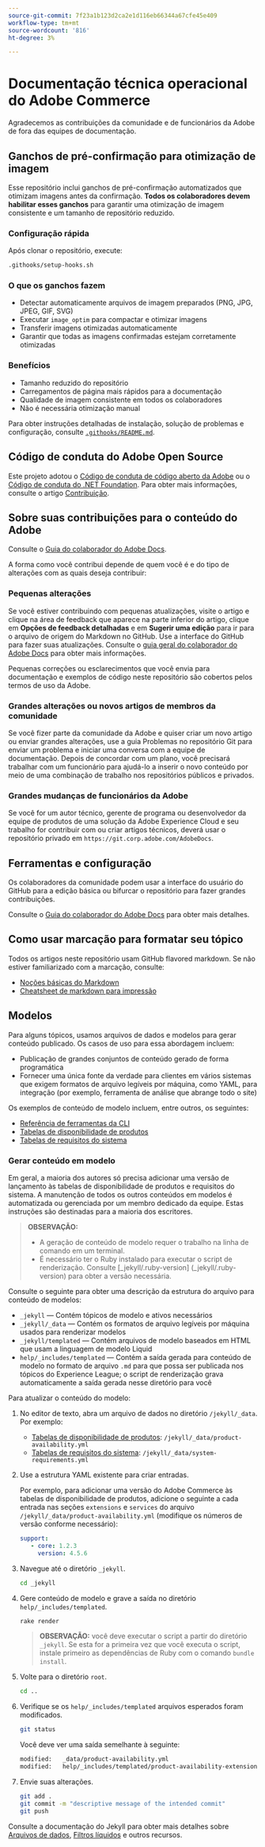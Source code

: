 ```yaml
---
source-git-commit: 7f23a1b123d2ca2e1d116eb66344a67cfe45e409
workflow-type: tm+mt
source-wordcount: '816'
ht-degree: 3%

---
```

# Documentação técnica operacional do Adobe Commerce

Agradecemos as contribuições da comunidade e de funcionários da Adobe de fora das equipes de documentação.

## Ganchos de pré-confirmação para otimização de imagem

Esse repositório inclui ganchos de pré-confirmação automatizados que otimizam imagens antes da confirmação. **Todos os colaboradores devem habilitar esses ganchos** para garantir uma otimização de imagem consistente e um tamanho de repositório reduzido.

### Configuração rápida

Após clonar o repositório, execute:

```bash
.githooks/setup-hooks.sh
```

### O que os ganchos fazem

- Detectar automaticamente arquivos de imagem preparados (PNG, JPG, JPEG, GIF, SVG)
- Executar `image_optim` para compactar e otimizar imagens
- Transferir imagens otimizadas automaticamente
- Garantir que todas as imagens confirmadas estejam corretamente otimizadas

### Benefícios

- Tamanho reduzido do repositório
- Carregamentos de página mais rápidos para a documentação
- Qualidade de imagem consistente em todos os colaboradores
- Não é necessária otimização manual

Para obter instruções detalhadas de instalação, solução de problemas e configuração, consulte [`.githooks/README.md`](.githooks/README.md).

## Código de conduta do Adobe Open Source

Este projeto adotou o [Código de conduta de código aberto da Adobe](code-of-conduct.md) ou o [Código de conduta do .NET Foundation](https://dotnetfoundation.org/code-of-conduct). Para obter mais informações, consulte o artigo [Contribuição](contributing.md).

## Sobre suas contribuições para o conteúdo do Adobe

Consulte o [Guia do colaborador do Adobe Docs](https://experienceleague.adobe.com/docs/contributor/contributor-guide/introduction.html?lang=pt-BR).

A forma como você contribui depende de quem você é e do tipo de alterações com as quais deseja contribuir:

### Pequenas alterações

Se você estiver contribuindo com pequenas atualizações, visite o artigo e clique na área de feedback que aparece na parte inferior do artigo, clique em **Opções de feedback detalhadas** e em **Sugerir uma edição** para ir para o arquivo de origem do Markdown no GitHub. Use a interface do GitHub para fazer suas atualizações. Consulte o [guia geral do colaborador do Adobe Docs](https://experienceleague.adobe.com/docs/contributor/contributor-guide/introduction.html?lang=pt-BR) para obter mais informações.

Pequenas correções ou esclarecimentos que você envia para documentação e exemplos de código neste repositório são cobertos pelos termos de uso da Adobe.

### Grandes alterações ou novos artigos de membros da comunidade

Se você fizer parte da comunidade da Adobe e quiser criar um novo artigo ou enviar grandes alterações, use a guia Problemas no repositório Git para enviar um problema e iniciar uma conversa com a equipe de documentação. Depois de concordar com um plano, você precisará trabalhar com um funcionário para ajudá-lo a inserir o novo conteúdo por meio de uma combinação de trabalho nos repositórios públicos e privados.

### Grandes mudanças de funcionários da Adobe

Se você for um autor técnico, gerente de programa ou desenvolvedor da equipe de produtos de uma solução da Adobe Experience Cloud e seu trabalho for contribuir com ou criar artigos técnicos, deverá usar o repositório privado em `https://git.corp.adobe.com/AdobeDocs`.

<!--Employees from other parts of the Adobe world should use the public repo for minor updates.-->

## Ferramentas e configuração

Os colaboradores da comunidade podem usar a interface do usuário do GitHub para a edição básica ou bifurcar o repositório para fazer grandes contribuições.

Consulte o [Guia do colaborador do Adobe Docs](https://experienceleague.adobe.com/docs/contributor/contributor-guide/introduction.html?lang=pt-BR) para obter mais detalhes.

## Como usar marcação para formatar seu tópico

Todos os artigos neste repositório usam GitHub flavored markdown. Se não estiver familiarizado com a marcação, consulte:

- [Noções básicas do Markdown](https://help.github.com/articles/getting-started-with-writing-and-formatting-on-github/)
- [Cheatsheet de markdown para impressão](https://guides.github.com/pdfs/markdown-cheatsheet-online.pdf)

## Modelos

Para alguns tópicos, usamos arquivos de dados e modelos para gerar conteúdo publicado. Os casos de uso para essa abordagem incluem:

- Publicação de grandes conjuntos de conteúdo gerado de forma programática
- Fornecer uma única fonte da verdade para clientes em vários sistemas que exigem formatos de arquivo legíveis por máquina, como YAML, para integração (por exemplo, ferramenta de análise que abrange todo o site)

Os exemplos de conteúdo de modelo incluem, entre outros, os seguintes:

- [Referência de ferramentas da CLI](https://experienceleague.adobe.com/docs/commerce-operations/reference/commerce-on-premises.html)
- [Tabelas de disponibilidade de produtos](https://experienceleague.adobe.com/docs/commerce-operations/release/product-availability.html?lang=pt-BR)
- [Tabelas de requisitos do sistema](https://experienceleague.adobe.com/docs/commerce-operations/installation-guide/system-requirements.html?lang=pt-BR)

### Gerar conteúdo em modelo

Em geral, a maioria dos autores só precisa adicionar uma versão de lançamento às tabelas de disponibilidade de produtos e requisitos do sistema. A manutenção de todos os outros conteúdos em modelos é automatizada ou gerenciada por um membro dedicado da equipe. Estas instruções são destinadas para a maioria dos escritores.

>**OBSERVAÇÃO:**
>
>- A geração de conteúdo de modelo requer o trabalho na linha de comando em um terminal.
>- É necessário ter o Ruby instalado para executar o script de renderização. Consulte [_jekyll/.ruby-version] (_jekyll/.ruby-version) para obter a versão necessária.

Consulte o seguinte para obter uma descrição da estrutura do arquivo para conteúdo de modelos:

- `_jekyll` — Contém tópicos de modelo e ativos necessários
- `_jekyll/_data` — Contém os formatos de arquivo legíveis por máquina usados para renderizar modelos
- `_jekyll/templated` — Contém arquivos de modelo baseados em HTML que usam a linguagem de modelo Liquid
- `help/_includes/templated` — Contém a saída gerada para conteúdo de modelo no formato de arquivo `.md` para que possa ser publicada nos tópicos do Experience League; o script de renderização grava automaticamente a saída gerada nesse diretório para você

Para atualizar o conteúdo do modelo:

1. No editor de texto, abra um arquivo de dados no diretório `/jekyll/_data`. Por exemplo:

   - [Tabelas de disponibilidade de produtos](https://experienceleague.adobe.com/docs/commerce-operations/release/product-availability.html?lang=pt-BR): `/jekyll/_data/product-availability.yml`
   - [Tabelas de requisitos do sistema](https://experienceleague.adobe.com/docs/commerce-operations/installation-guide/system-requirements.html?lang=pt-BR): `/jekyll/_data/system-requirements.yml`

1. Use a estrutura YAML existente para criar entradas.

   Por exemplo, para adicionar uma versão do Adobe Commerce às tabelas de disponibilidade de produtos, adicione o seguinte a cada entrada nas seções `extensions` e `services` do arquivo `/jekyll/_data/product-availability.yml` (modifique os números de versão conforme necessário):

   ```yaml
   support:
      - core: 1.2.3
        version: 4.5.6
   ```

1. Navegue até o diretório `_jekyll`.

   ```bash
   cd _jekyll
   ```

1. Gere conteúdo de modelo e grave a saída no diretório `help/_includes/templated`.

   ```bash
   rake render
   ```

   >**OBSERVAÇÃO:** você deve executar o script a partir do diretório `_jekyll`. Se esta for a primeira vez que você executa o script, instale primeiro as dependências de Ruby com o comando `bundle install`.

1. Volte para o diretório `root`.

   ```bash
   cd ..
   ```

1. Verifique se os `help/_includes/templated` arquivos esperados foram modificados.

   ```bash
   git status
   ```

   Você deve ver uma saída semelhante à seguinte:

   ```bash
   modified:   _data/product-availability.yml
   modified:   help/_includes/templated/product-availability-extensions.md
   ```

1. Envie suas alterações.

   ```bash
   git add .
   git commit -m "descriptive message of the intended commit"
   git push
   ```

Consulte a documentação do Jekyll para obter mais detalhes sobre [Arquivos de dados](https://jekyllrb.com/docs/datafiles), [Filtros líquidos](https://jekyllrb.com/docs/liquid/filters/) e outros recursos.
